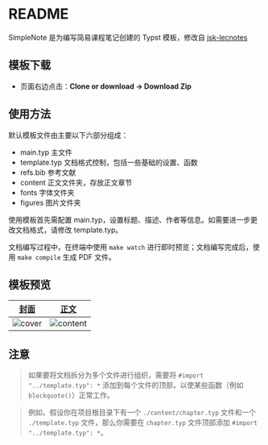 # README

SimpleNote 是为编写简易课程笔记创建的 Typst 模板，修改自 [jsk-lecnotes]("https://github.com/jskherman/jsk-lecnotes")

## 模板下载

- 页面右边点击：**Clone or download -> Download Zip**

## 使用方法

默认模板文件由主要以下六部分组成：
- main.typ 主文件
- template.typ 文档格式控制，包括一些基础的设置、函数
- refs.bib 参考文献
- content 正文文件夹，存放正文章节
- fonts 字体文件夹
- figures 图片文件夹

使用模板首先需配置 main.typ，设置标题、描述、作者等信息。如需要进一步更改文档格式，请修改 template.typ。

文档编写过程中，在终端中使用 `make watch` 进行即时预览；文档编写完成后，使用 `make compile` 生成 PDF 文件。

## 模板预览

|  [封面](https://github.com/a-kkiri/SimpleNote/blob/main/figures/cover.jpg) |  [正文](https://github.com/a-kkiri/SimpleNote/blob/main/figures/content.jpg)| 
|:---:|:---:|
| ![cover](https://github.com/a-kkiri/SimpleNote/blob/main/figures/cover.jpg?raw=true) | ![content](https://github.com/a-kkiri/SimpleNote/blob/main/figures/content.jpg?raw=true)|

## 注意

 >如果要将文档拆分为多个文件进行组织，需要将 `#import "../template.typ": *` 添加到每个文件的顶部，以使某些函数（例如 `blockquote()`）正常工作。

> 例如，假设你在项目根目录下有一个 `./content/chapter.typ` 文件和一个 `./template.typ` 文件，那么你需要在 `chapter.typ` 文件顶部添加 `#import "../template.typ": *`。